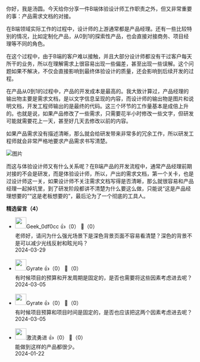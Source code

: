 你好，我是汤圆。今天给你分享一件B端体验设计师工作职责之外，但又非常重要的事：产品需求文档的对接。

在B端领域实际工作的过程中，设计师的上游通常都是产品经理。还有一些比较特别的情况，比如定制化产品，从0到1的探索性产品，也会直接对接商务、项目经理等不同的角色。

在这个过程中，由于B端的客户难以接触，并且大部分设计师都没有干过客户每天所干的业务，所以在理解需求上很容易出现一些偏差，甚至出现一些误解。这个问题如果不解决，不仅会直接影响到最终体验设计的质量，还会影响到后续开发的过程。

在产品从0到1的过程中，产品的开发成本是最高的。我大致计算过，产品经理的输出物主要是需求文档，是以文字信息呈现的内容，而设计师的输出物是图片和说明文档，开发工程师输出的是最终的代码。这三个环节的工作量基本是成倍上升的。也就是说，如果产品修改了一些需求，只需要花半小时修改一些文字，但研发可能就需要花上一天，甚至好几天去修改以前的内容。

如果产品需求没有描述清晰，那么就会给研发带来非常多的冗余工作，所以研发工程师就会非常严格地要求产品需求书写清楚。

![图片](https://static001.geekbang.org/resource/image/d8/90/d85170fe4a20468f5a04ec21cbc04390.jpg?wh=5760x3240)

而这与体验设计师又有什么关系呢？在B端产品的开发流程中，通常产品经理前期对接的不会是研发，而是体验设计师，所以，产出的需求文档，第一个关卡，也是过设计师这一关，如果设计师不关注需求文档写得是否清晰，那么就很容易和产品经理一起掉坑里，到了研发阶段都讲不清楚为什么要这么做，只能说“这是产品经理想要的”“这是老板想要的”，最后沦为了一个彻底的工具人。
<div><strong>精选留言（4）</strong></div><ul>
<li><img src="" width="30px"><span>Geek_0df0cc</span> 👍（0） 💬（0）<div>老师好，请问为什么强光场景下是深色背景页面不容易看清楚？深色的背景不是可以减少光线反射和眩光吗？</div>2024-03-29</li><br/><li><img src="https://static001.geekbang.org/account/avatar/00/1f/a5/ce/e4fae1bb.jpg" width="30px"><span>Gyrate</span> 👍（0） 💬（0）<div>有时候项目的预算和开发周期是固定的，是否也需要将这些因素考虑进去呢？</div>2024-03-05</li><br/><li><img src="https://static001.geekbang.org/account/avatar/00/1f/a5/ce/e4fae1bb.jpg" width="30px"><span>Gyrate</span> 👍（0） 💬（0）<div>有时候项目预算和项目时间是固定的，是否也应该把这两个因素考虑进去呢？</div>2024-03-05</li><br/><li><img src="https://wx.qlogo.cn/mmopen/vi_32/lNUiaOIBeLqMLDV0YXibVgzKf5YKWnVtia6CA8Nha8V2ZRj49S7VxaANYK8JPHyFNylp1TfFPzeVKzykm0efVJK2g/0" width="30px"><span>激流勇进</span> 👍（0） 💬（0）<div>能做到这样的产品都很少。</div>2024-01-22</li><br/>
</ul>